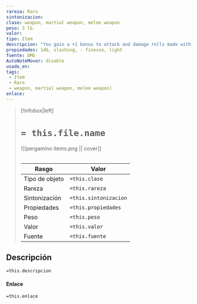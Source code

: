 ```yaml
---
rareza: Raro
sintonizacion: 
clase: weapon, martial weapon, melee weapon
peso: 3 lb.
valor: 
tipo: Item
descripcion: "You gain a +1 bonus to attack and damage rolls made with this magic weapon.When you hit a giant with it, the giant takes an extra 2d6 damage of the weapon&#x27;s type and must succeed on a DC 15 Strength saving throw or fall prone. For the purpose of this weapon, &quot;giant&quot; refers to any creature with the giant type, including ettins and trolls. Finesse. When making an attack with a finesse weapon, you use your choice of your Strength or Dexterity modifier for the attack and damage rolls. You must use the same modifier for both rolls. Light. A light weapon is small and easy to handle, making it ideal for use when fighting with two weapons."
propiedades: 1d6, slashing, - finesse, light
fuente: DMG
AutoNoteMover: disable
usado_en:  
tags: 
 - Item
 - Raro
 - weapon, martial weapon, melee weapon]
enlace: 
---
```


> [!infobox|left]
>  # `= this.file.name`
> ![[pergamino items.png || cover]]
> ######   
> |Rasgo | Valor |
> | --- | --- |
> | Tipo de objeto| `=this.clase`|
>  | Rareza| `=this.rareza`|
> | Sintonización | `=this.sintonizacion` |
> | Propiedades | `=this.propiedades` |
>  | Peso | `=this.peso` |
> | Valor | `=this.valor` |
> | Fuente | `=this.fuente` |


## Descripción
`=this.descripcion`

#### Enlace
`=this.enlace`